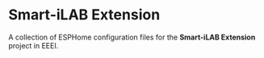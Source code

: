 # Smart-iLAB Extension
A collection of ESPHome configuration files for the **Smart-iLAB Extension** project in EEEI.

